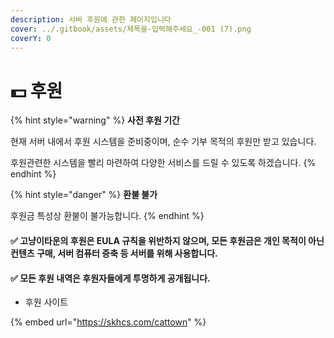 ```yaml
---
description: 서버 후원에 관한 페이지입니다
cover: ../.gitbook/assets/제목을-입력해주세요_-001 (7).png
coverY: 0
---
```


# 💵 후원

{% hint style="warning" %}
**사전 후원 기간**

현재 서버 내에서 후원 시스템을 준비중이며, 순수 기부 목적의 후원만 받고 있습니다.&#x20;

후원관련한 시스템을 빨리 마련하여 다양한 서비스를 드릴 수 있도록 하겠습니다.
{% endhint %}

{% hint style="danger" %}
**환불 불가**

후원금 특성상 환불이 불가능합니다.
{% endhint %}

#### ✅ 고냥이타운의 후원은 EULA 규칙을 위반하지 않으며,  모든 후원금은 개인 목적이 아닌 컨텐츠 구매, 서버 컴퓨터 증축 등 서버를 위해 사용합니다.

#### ✅ 모든 후원 내역은 후원자들에게 투명하게 공개됩니다.

* 후원 사이트

{% embed url="https://skhcs.com/cattown" %}
